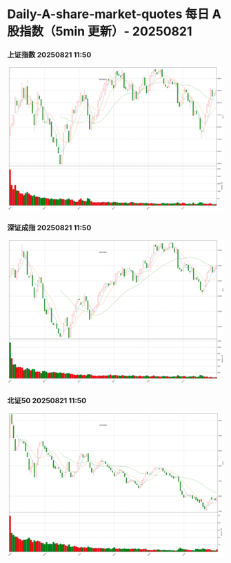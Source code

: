 
# Daily-A-share-market-quotes 每日 A 股指数（5min 更新）- 20250821

### 上证指数 20250821 11:50
![](./fig/2025/8/20250821-sh000001.png)

### 深证成指 20250821 11:50
![](./fig/2025/8/20250821-sz399001.png)

### 北证50 20250821 11:50
![](./fig/2025/8/20250821-bj899050.png)

